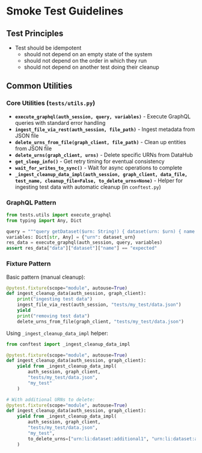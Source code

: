 # Smoke Test Guidelines

## Test Principles

- Test should be idempotent
    - should not depend on an empty state of the system
    - should not depend on the order in which they run
    - should not depend on another test doing their cleanup

## Common Utilities


### Core Utilities (`tests/utils.py`)

- **`execute_graphql(auth_session, query, variables)`** - Execute GraphQL queries with standard error handling
- **`ingest_file_via_rest(auth_session, file_path)`** - Ingest metadata from JSON file
- **`delete_urns_from_file(graph_client, file_path)`** - Clean up entities from JSON file
- **`delete_urns(graph_client, urns)`** - Delete specific URNs from DataHub
- **`get_sleep_info()`** - Get retry timing for eventual consistency
- **`wait_for_writes_to_sync()`** - Wait for async operations to complete
- **`_ingest_cleanup_data_impl(auth_session, graph_client, data_file, test_name, cleanup_file=False, to_delete_urns=None)`** - Helper for ingesting test data with automatic cleanup (in `conftest.py`)

### GraphQL Pattern

```python
from tests.utils import execute_graphql
from typing import Any, Dict

query = """query getDataset($urn: String!) { dataset(urn: $urn) { name } }"""
variables: Dict[str, Any] = {"urn": dataset_urn}
res_data = execute_graphql(auth_session, query, variables)
assert res_data["data"]["dataset"]["name"] == "expected"
```

### Fixture Pattern

Basic pattern (manual cleanup):
```python
@pytest.fixture(scope="module", autouse=True)
def ingest_cleanup_data(auth_session, graph_client):
    print("ingesting test data")
    ingest_file_via_rest(auth_session, "tests/my_test/data.json")
    yield
    print("removing test data")
    delete_urns_from_file(graph_client, "tests/my_test/data.json")
```

Using `_ingest_cleanup_data_impl` helper:
```python
from conftest import _ingest_cleanup_data_impl

@pytest.fixture(scope="module", autouse=True)
def ingest_cleanup_data(auth_session, graph_client):
    yield from _ingest_cleanup_data_impl(
        auth_session, graph_client,
        "tests/my_test/data.json",
        "my_test"
    )

# With additional URNs to delete:
@pytest.fixture(scope="module", autouse=True)
def ingest_cleanup_data(auth_session, graph_client):
    yield from _ingest_cleanup_data_impl(
        auth_session, graph_client,
        "tests/my_test/data.json",
        "my_test",
        to_delete_urns=["urn:li:dataset:additional1", "urn:li:dataset:additional2"]
    )
```